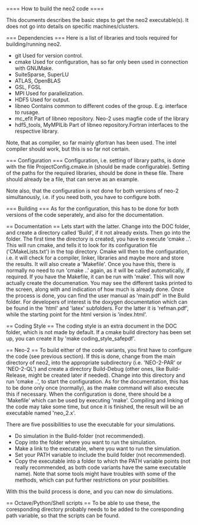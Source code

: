 ==== How to build the neo2 code ====

This documents describes the basic steps to get the neo2 executable(s).
It does not go into details on specific machines/clusters.

=== Dependencies ===
Here is a list of libraries and tools required for building/running neo2.
  * git
    Used for version control.
  * cmake
    Used for configuration, has so far only been used in connection with
    GNUMake.
  * SuiteSparse, SuperLU
  * ATLAS, OpenBLAS
  * GSL, FGSL
  * MPI
    Used for parallelization.
  * HDF5
    Used for output.
  * libneo
    Contains common to different codes of the group. E.g. interface to
    rusage.
  * mc_efit
    Part of libneo repository. Neo-2 uses magfie code of the library
  * hdf5_tools, MyMPILib
    Part of libneo repository.Fortran interfaces to the respective
    library.

Note, that as compiler, so far mainly gfortran has been used. The intel
compiler should work, but this is so far not certain.

=== Configuration ===
Configuration, i.e. setting of library paths, is done with the file
ProjectConfig.cmake.in (should be made configurable).
Setting of the paths for the required libraries, should be done in these
file. There should already be a file, that can serve as an example.

Note also, that the configuration is not done for both versions of neo-2
simultanously, i.e. if you need both, you have to configure both.

=== Building ===
As for the configuration, this has to be done for both versions of the
code seperately, and also for the documentation.

== Documentation ==
Lets start with the latter.
Change into the DOC folder, and create a directory called 'Build', if it
not already exists. Then go into the folder. The first time the
directory is created, you have to execute 'cmake ..'. This will run
cmake, and tells it to look for its configuration file ('CMakeLists.txt')
in the top directory. Cmake will then to the configuration, i.e. it will
check for a compiler, linker, libraries and maybe more and store the
results. It will also create a 'Makefile'. Once you have this, there is
normally no need to run 'cmake ..' again, as it will be called
automatically, if required.
If you have the Makefile, it can be run with 'make'. This will now
actually create the documenation. You may see the different tasks
printed to the screen, along with and indication of how much is already
done.
Once the process is done, you can find the user manual as 'main.pdf' in
the Build folder. For developers of interest is the doxygen
documentation which can be found in the 'html' and 'latex' subfolders.
For the latter it is 'refman.pdf', while the starting point for the
html version is 'index.html'.

== Coding Style ==
The coding style is an extra document in the DOC folder, which is not
made by default. If a cmake build directory has been set up, you can
create it by 'make coding_style_safepdf'.

== Neo-2 ==
To build either of the code variants, you first have to configure the
code (see previous section).
If this is done, change from the main directory of neo2, into the
appropriate subdirectory (i.e. 'NEO-2-PAR' or 'NEO-2-QL') and create a
directory Build-Debug (other ones, like Build-Release, might be created
later if needed).
Change into this directory and run 'cmake ..', to start the
configuration. As for the documentation, this has to be done only once
(normally), as the make command will also execute this if necessary.
When the configuration is done, there should be a 'Makefile' which can
be used by executing 'make'.
Compiling and linking of the code may take some time, but once it is
finished, the result will be an executable named 'neo_2.x'.

There are five possibilities to use the executable for your simulations.
  * Do simulation in the Build-folder (not recommended).
  * Copy into the folder where you want to run the simulation.
  * Make a link to the executable, where you want to run the simulation.
  * Set your PATH variable to include the build folder (not recommended).
  * Copy the executable into a folder to which the PATH variable points
  (not really recommended, as both code variants have the same
  executable name).
Note that some tools might have troubles with some of the methods, which
can put further restrictions on your posibilities.

With this the build process is done, and you can now do simulations.

== Octave/Python/Shell scripts ==
To be able to use these, the coresponding directory probably needs to be
added to the coresponding path variable, so that the scripts can be
found.
